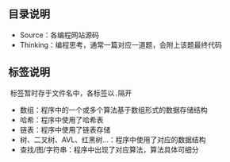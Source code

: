 ## 目录说明

- Source：各编程网站源码
- Thinking：编程思考，通常一篇对应一道题，会附上该题最终代码

## 标签说明

​	标签暂时存于文件名中，各标签以`.`隔开

- 数组：程序中的一个或多个算法基于数组形式的数据存储结构
- 哈希：程序中使用了哈希表
- 链表：程序中使用了链表存储
- 树、二叉树、AVL、红黑树...：程序中使用了对应的数据结构
- 查找/图/字符串：程序中出现了对应算法，算法具体可细分

